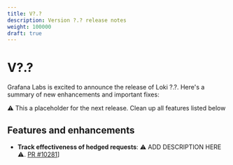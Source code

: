 ```yaml
---
title: V?.?
description: Version ?.? release notes
weight: 100000
draft: true
---
```


# V?.?
Grafana Labs is excited to announce the release of Loki ?.?. Here's a summary of new enhancements and important fixes:

:warning: This a placeholder for the next release. Clean up all features listed below

## Features and enhancements

-  **Track effectiveness of hedged requests**: :warning: ADD DESCRIPTION HERE :warning:. [PR #10281](https://github.com/grafana/loki/pull/10281)]

